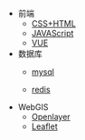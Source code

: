 <!-- 侧边栏 docs/_sidebar.md -->
* 前端
    * [CSS+HTML](/学习笔记/前端/html+css（尚硅谷）.md)
    * [JAVAScript](/学习笔记/前端/JavaScript.md)
    * [VUE](/学习笔记/前端/Vue.md)
* 数据库
    * [mysql](/学习笔记/数据库/mysql/Mysql.md)
    
    * [redis](/学习笔记/数据库/redis/Redis.md)
 * WebGIS
    - [Openlayer](https://openlayers.org/)
    - [Leaflet](https://leafletjs.cn/reference.html#map-example)
